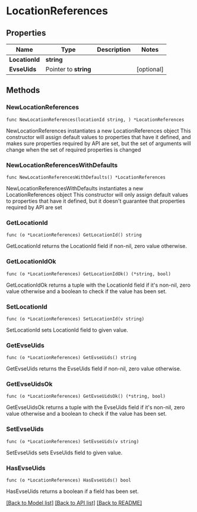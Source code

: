 # LocationReferences

## Properties

Name | Type | Description | Notes
------------ | ------------- | ------------- | -------------
**LocationId** | **string** |  | 
**EvseUids** | Pointer to **string** |  | [optional] 

## Methods

### NewLocationReferences

`func NewLocationReferences(locationId string, ) *LocationReferences`

NewLocationReferences instantiates a new LocationReferences object
This constructor will assign default values to properties that have it defined,
and makes sure properties required by API are set, but the set of arguments
will change when the set of required properties is changed

### NewLocationReferencesWithDefaults

`func NewLocationReferencesWithDefaults() *LocationReferences`

NewLocationReferencesWithDefaults instantiates a new LocationReferences object
This constructor will only assign default values to properties that have it defined,
but it doesn't guarantee that properties required by API are set

### GetLocationId

`func (o *LocationReferences) GetLocationId() string`

GetLocationId returns the LocationId field if non-nil, zero value otherwise.

### GetLocationIdOk

`func (o *LocationReferences) GetLocationIdOk() (*string, bool)`

GetLocationIdOk returns a tuple with the LocationId field if it's non-nil, zero value otherwise
and a boolean to check if the value has been set.

### SetLocationId

`func (o *LocationReferences) SetLocationId(v string)`

SetLocationId sets LocationId field to given value.


### GetEvseUids

`func (o *LocationReferences) GetEvseUids() string`

GetEvseUids returns the EvseUids field if non-nil, zero value otherwise.

### GetEvseUidsOk

`func (o *LocationReferences) GetEvseUidsOk() (*string, bool)`

GetEvseUidsOk returns a tuple with the EvseUids field if it's non-nil, zero value otherwise
and a boolean to check if the value has been set.

### SetEvseUids

`func (o *LocationReferences) SetEvseUids(v string)`

SetEvseUids sets EvseUids field to given value.

### HasEvseUids

`func (o *LocationReferences) HasEvseUids() bool`

HasEvseUids returns a boolean if a field has been set.


[[Back to Model list]](../README.md#documentation-for-models) [[Back to API list]](../README.md#documentation-for-api-endpoints) [[Back to README]](../README.md)


